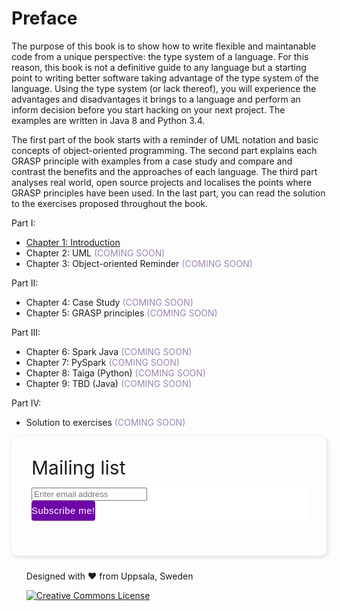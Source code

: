 # Preface

<span class="firstcharacter">T</span>he purpose of this book is to show how to write flexible and maintanable
code from a unique perspective: the type system of a language. For this reason, this book is
not a definitive guide to any language but a starting point to writing better software
taking advantage of the type system of the language.
Using the type system (or lack thereof), you will experience the advantages and disadvantages
it brings to a language and perform an inform decision before you start hacking
on your next project. The examples are written in Java 8 and Python 3.4.

The first part of the book starts with a reminder of UML notation and basic concepts of object-oriented
programming. The second part explains each GRASP principle with examples from
a case study and compare and contrast the benefits and the approaches of each
language. The third part analyses real world, open source projects and localises
the points where GRASP principles have been used. In the last part, you can
read the solution to the exercises proposed throughout the book.

Part I:

* [Chapter 1: Introduction](/grasp-principles/introduction/)
* Chapter 2: UML <span style="color: #9d85b5">(COMING SOON)</span>
* Chapter 3: Object-oriented Reminder <span style="color: #9d85b5">(COMING SOON)</span>

Part II:

* Chapter 4: Case Study <span style="color: #9d85b5">(COMING SOON)</span>
* Chapter 5: GRASP principles <span style="color: #9d85b5">(COMING SOON)</span>

Part III:

* Chapter 6: Spark Java <span style="color: #9d85b5">(COMING SOON)</span>
* Chapter 7: PySpark <span style="color: #9d85b5">(COMING SOON)</span>
* Chapter 8: Taiga (Python) <span style="color: #9d85b5">(COMING SOON)</span>
* Chapter 9: TBD (Java) <span style="color: #9d85b5">(COMING SOON)</span>

Part IV:

* Solution to exercises <span style="color: #9d85b5">(COMING SOON)</span>

<link href="//cdn-images.mailchimp.com/embedcode/slim-10_7.css" rel="stylesheet" type="text/css">
<style type="text/css">
#mc_embed_signup{background:#fff; clear:left; font:14px Helvetica,Arial,sans-serif; }
#mc_embed_signup .button {
    clear: both;
    background-color: #7005a7;
    border: 0 none;
    border-radius: 4px;
    letter-spacing: .03em;
    color: #FFFFFF;
    cursor: pointer;
    display: inline-block;
    font-size: 15px;
    height: 32px;
    line-height: 32px;
    margin: 0 5px 10px 0;
    padding: 0;
    text-align: center;
    text-decoration: none;
    vertical-align: top;
    white-space: nowrap;
    width: auto;
    transition: all 0.23s ease-in-out 0s;
}
.npost {
  width: 100%;
  max-width: 100%;
  margin-bottom: 1.5rem;
  display: -webkit-box;
  display: -webkit-flex;
  display: -ms-flexbox;
  display: flex;
  -webkit-box-orient: horizontal;
  -webkit-box-direction: normal;
  -webkit-flex-direction: row;
      -ms-flex-direction: row;
          flex-direction: row;
  -webkit-box-align: stretch;
  -webkit-align-items: stretch;
      -ms-flex-align: stretch;
          align-items: stretch;
  min-height: 11rem;
  -webkit-border-radius: 10px;
          border-radius: 10px;
  overflow: hidden;
  -webkit-transition: all .3s ease;
  -o-transition: all .3s ease;
  transition: all .3s ease;
  -webkit-box-shadow: 2px 2px 7px 0 rgba(31, 35, 46, 0.15);
          box-shadow: 2px 2px 7px 0 rgba(31, 35, 46, 0.15);
}
.npost .post-content {
  padding: 2rem;
  width: 90%;
}
.npost .post-content .post-title {
  margin: 0 0 10px;
  font-size: 30px;
  font-weight: 400;
}
</style>

<article class="npost">
<div class="post-content">
<h4 class="post-title">Mailing list</h4>
<p></p>
<div id="mc_embed_signup">
<form action="https://wordpress.us16.list-manage.com/subscribe/post?u=a7901243cc48256f8de50e906&amp;id=746329749a" method="post" id="mc-embedded-subscribe-form" name="mc-embedded-subscribe-form" class="validate" target="_blank" novalidate>
<div id="mc_embed_signup_scroll">
<input type="email" value="" name="EMAIL" class="email" id="mce-EMAIL" placeholder="Enter email address" required>
<div style="position: absolute; left: -5000px;" aria-hidden="true"><input type="text" name="b_a7901243cc48256f8de50e906_746329749a" tabindex="-1" value=""></div>
<div class="clear"><input type="submit" value="Subscribe me!" name="subscribe" id="mc-embedded-subscribe" class="button"></div>
</div>
</form>
</div>
</div>
</article>

<div class="container">
 <nav class="pagination" role="pagination">
 <ul>
  <p><span class="page-number">Designed with</span> ❤️  <span class="page-number"> from Uppsala, Sweden</span></p>
  <p>
  <a rel="license" href="http://creativecommons.org/licenses/by-sa/4.0/"><img alt="Creative Commons License" style="border-width:0" src="https://i.creativecommons.org/l/by-sa/4.0/88x31.png" /></a>
  </p>
 </ul>
 </nav>
</div>
